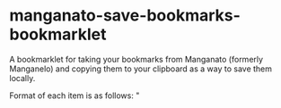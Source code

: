# manganato-save-bookmarks-bookmarklet

A bookmarklet for taking your bookmarks from Manganato (formerly Manganelo) and copying them to your clipboard as a way to save them locally.

Format of each item is as follows: "<Title> - <last viewed>/<latest chapter>"

Please make sure that you are in the site's respective bookmarks page before running the bookmarklet.
